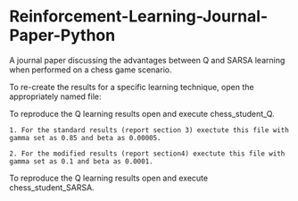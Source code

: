 # Reinforcement-Learning-Journal-Paper-Python
A journal paper discussing the advantages between Q and SARSA learning when performed on a chess game scenario. 

To re-create the results for a specific learning technique, open the appropriately named file:

To reproduce the Q learning results open and execute chess_student_Q. 

	1. For the standard results (report section 3) exectute this file with gamma set as 0.85 and beta as 0.00005.

	2. For the modified results (report section4) exectute this file with gamma set as 0.1 and beta as 0.0001.

To reproduce the Q learning results open and execute chess_student_SARSA. 

